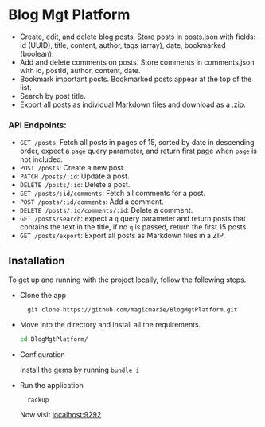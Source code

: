 # Blog Mgt Platform
- Create, edit, and delete blog posts. Store posts in posts.json with fields: id (UUID), title, content, author, tags (array), date, bookmarked (boolean).
- Add and delete comments on posts. Store comments in comments.json with id, postId, author, content, date.
- Bookmark important posts. Bookmarked posts appear at the top of the list.
- Search by post title.
- Export all posts as individual Markdown files and download as a .zip.

### API Endpoints:
* `GET /posts`: Fetch all posts in pages of 15, sorted by date in descending order, expect a `page` query parameter, and return first page when `page` is not included.
* `POST /posts`: Create a new post.
* `PATCH /posts/:id`: Update a post.
* `DELETE /posts/:id`: Delete a post.
* `GET /posts/:id/comments`: Fetch all comments for a post.
* `POST /posts/:id/comments`: Add a comment.
* `DELETE /posts/:id/comments/:id`: Delete a comment.
* `GET /posts/search`: expect a `q` query parameter and return posts that contains the text in the title, if no `q` is passed, return the first 15 posts.
* `GET /posts/export`: Export all posts as Markdown files in a ZIP.

## Installation

To get up and running with the project locally, follow the following steps.

* Clone the app

        git clone https://github.com/magicmarie/BlogMgtPlatform.git

* Move into the directory and install all the requirements.

    ```bash
    cd BlogMgtPlatform/
    ```
* Configuration

    Install the gems by running `bundle i`

* Run the application

        rackup

    Now visit [localhost:9292](http://localhost:9292)
